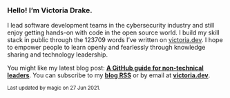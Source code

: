 ### Hello! I’m Victoria Drake.

I lead software development teams in the cybersecurity industry and still enjoy getting hands-on with code in the open source world. I build my skill stack in public through the 123709 words I’ve written on [victoria.dev](https://victoria.dev). I hope to empower people to learn openly and fearlessly through knowledge sharing and technology leadership.

You might like my latest blog post: **[A GitHub guide for non-technical leaders](https://victoria.dev/blog/a-github-guide-for-non-technical-leaders/)**. You can subscribe to my [**blog RSS**](https://victoria.dev/index.xml) or by email at [**victoria.dev**](https://victoria.dev).

<sub>Last updated by magic on 27 Jun 2021.</sub>
